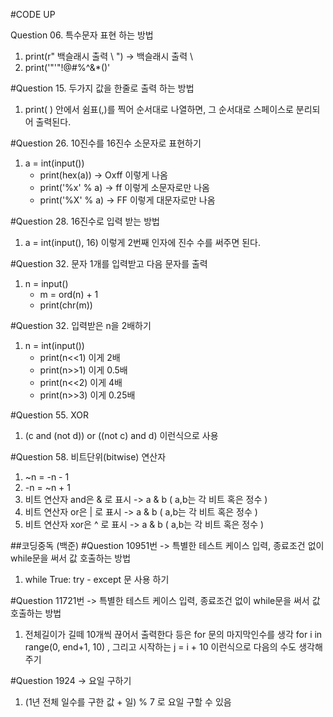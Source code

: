 #CODE UP

Question 06. 특수문자 표현 하는 방법

1. print(r" 백슬래시 출력 \ ") -> 백슬래시 출력 \
2. print('"'"!@#$%^&*()'"'')  -> "!@#$%^&\*()'

#Question 15. 두가지 값을 한줄로 출력 하는 방법

1. print( ) 안에서 쉼표(,)를 찍어 순서대로 나열하면, 그 순서대로 스페이스로 분리되어 출력된다.

#Question 26. 10진수를 16진수 소문자로 표현하기

1. a = int(input())
   - print(hex(a)) -> Oxff 이렇게 나옴
   - print('%x' % a) -> ff 이렇게 소문자로만 나옴
   - print('%X' % a) -> FF 이렇게 대문자로만 나옴

#Question 28. 16진수로 입력 받는 방법

1. a = int(input(), 16) 이렇게 2번째 인자에 진수 수를 써주면 된다.

#Question 32. 문자 1개를 입력받고 다음 문자를 출력

1. n = input()
   - m = ord(n) + 1
   - print(chr(m))

#Question 32. 입력받은 n을 2배하기

1. n = int(input())
   - print(n<<1) 이게 2배
   - print(n>>1) 이게 0.5배
   - print(n<<2) 이게 4배
   - print(n>>3) 이게 0.25배

#Question 55. XOR

1. (c and (not d)) or ((not c) and d) 이런식으로 사용

#Question 58. 비트단위(bitwise) 연산자

1. ~n = -n - 1
2. -n = ~n + 1
3. 비트 연산자 and은 & 로 표시 -> a & b ( a,b는 각 비트 혹은 정수 )
4. 비트 연산자 or은 | 로 표시 -> a & b ( a,b는 각 비트 혹은 정수 )
5. 비트 연산자 xor은 ^ 로 표시 -> a & b ( a,b는 각 비트 혹은 정수 )

##코딩중독 (백준)
#Question 10951번 -> 특별한 테스트 케이스 입력, 종료조건 없이 while문을 써서 값 호출하는 방법

1. while True:
   try - except 문 사용 하기

#Question 11721번 -> 특별한 테스트 케이스 입력, 종료조건 없이 while문을 써서 값 호출하는 방법

1. 전체길이가 길떼 10개씩 끊어서 출력한다 등은 for 문의 마지막인수를 생각
   for i in range(0, end+1, 10) ,
   그리고 시작하는 j = i + 10 이런식으로 다음의 수도 생각해주기

#Question 1924 -> 요일 구하기

1. (1년 전체 일수를 구한 값 + 일) % 7 로 요일 구할 수 있음
